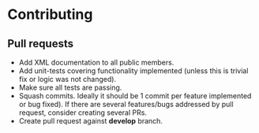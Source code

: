 Contributing
============

## Pull requests

- Add XML documentation to all public members.
- Add unit-tests covering functionality implemented (unless this is trivial fix or logic was not changed).
- Make sure all tests are passing.
- Squash commits. Ideally it should be 1 commit per feature implemented or bug fixed). If there are several features/bugs 
addressed by pull request, consider creating several PRs.
- Create pull request against **develop** branch.
